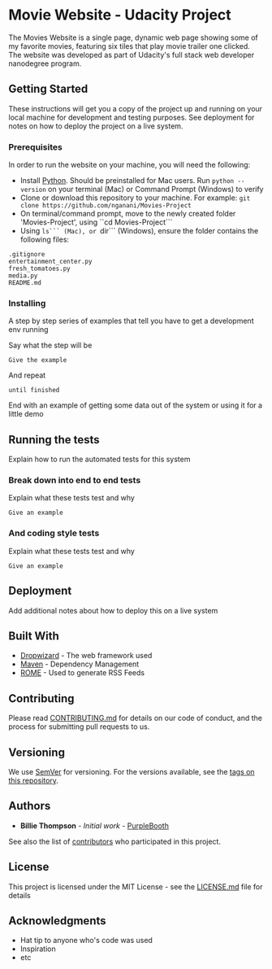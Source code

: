 # Movie Website - Udacity Project

The Movies Website is a single page, dynamic web page showing some of my favorite movies, featuring six tiles that play movie trailer one clicked. The website was developed as part of Udacity's full stack web developer nanodegree program. 

## Getting Started

These instructions will get you a copy of the project up and running on your local machine for development and testing purposes. See deployment for notes on how to deploy the project on a live system.

### Prerequisites

In order to run the website on your machine, you will need the following:
- Install [Python](https://www.python.org/). Should be preinstalled for Mac users. Run ```python --version``` on your terminal (Mac) or Command Prompt (Windows) to verify
- Clone or download this repository to your machine. For example: ```git clone https://github.com/nganani/Movies-Project```
- On terminal/command prompt, move to the newly created folder 'Movies-Project', using ``cd Movies-Project```
- Using ``ls``` (Mac), or ``dir``` (Windows), ensure the folder contains the following files:

```
.gitignore
entertainment_center.py
fresh_tomatoes.py
media.py
README.md
```

### Installing

A step by step series of examples that tell you have to get a development env running

Say what the step will be

```
Give the example
```

And repeat

```
until finished
```

End with an example of getting some data out of the system or using it for a little demo

## Running the tests

Explain how to run the automated tests for this system

### Break down into end to end tests

Explain what these tests test and why

```
Give an example
```

### And coding style tests

Explain what these tests test and why

```
Give an example
```

## Deployment

Add additional notes about how to deploy this on a live system

## Built With

* [Dropwizard](http://www.dropwizard.io/1.0.2/docs/) - The web framework used
* [Maven](https://maven.apache.org/) - Dependency Management
* [ROME](https://rometools.github.io/rome/) - Used to generate RSS Feeds

## Contributing

Please read [CONTRIBUTING.md](https://gist.github.com/PurpleBooth/b24679402957c63ec426) for details on our code of conduct, and the process for submitting pull requests to us.

## Versioning

We use [SemVer](http://semver.org/) for versioning. For the versions available, see the [tags on this repository](https://github.com/your/project/tags). 

## Authors

* **Billie Thompson** - *Initial work* - [PurpleBooth](https://github.com/PurpleBooth)

See also the list of [contributors](https://github.com/your/project/contributors) who participated in this project.

## License

This project is licensed under the MIT License - see the [LICENSE.md](LICENSE.md) file for details

## Acknowledgments

* Hat tip to anyone who's code was used
* Inspiration
* etc
